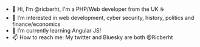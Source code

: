 - 👋 Hi, I’m @ricberht, I'm a PHP/Web developer from the UK ☕
- 👀 I’m interested in web development, cyber security, history, politics and finance/economics
- 🌱 I’m currently learning Angular JS!
- 📫 How to reach me: My twitter and Bluesky are both @Ricberht 

<!---
ricberht/ricberht is a ✨ special ✨ repository because its `README.md` (this file) appears on your GitHub profile.
You can click the Preview link to take a look at your changes.
--->
